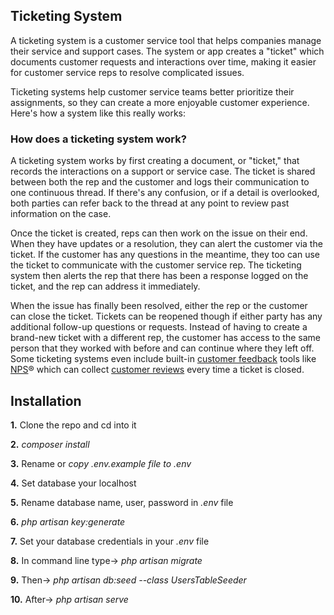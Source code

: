
<div class="hsg-featured-snippet">
<h2>Ticketing System</h2>
<p>A ticketing system is a customer service tool that helps companies manage their service and support cases. The system or app creates a "ticket" which documents customer requests and interactions over time, making it easier for customer service reps to resolve complicated issues.&nbsp;</p>
</div>
<p>Ticketing systems help customer service teams better prioritize their assignments, so they can create a more enjoyable customer experience. Here's how a system like this really works:</p>
<h3>How does a ticketing system work?</h3>

<p>A ticketing system works by first creating a document, or "ticket," that records the interactions on a support or service case. The ticket is shared between both the rep and the customer and logs their communication to one continuous thread. If there's any confusion, or if a detail is overlooked, both parties can refer back to the thread at any point to review past information on the case.</p>

<p>Once the ticket is created, reps can then work on the issue on their end. When they have updates or a resolution, they can alert the customer via the ticket. If the customer has any questions in the meantime, they too can use the ticket to communicate with the customer service rep. The ticketing system then alerts the rep that there has been a response logged on the ticket, and the rep can address it immediately.</p>
<p>When the issue has finally been resolved, either the rep or the customer can close the ticket. Tickets can be reopened though if either party has any additional follow-up questions or requests. Instead of having to create a brand-new ticket with a different rep, the customer has access to the same person that they worked with before and can continue where they left off. Some ticketing systems even include built-in <a href="/service/customer-feedback-culture" rel="noopener" target="_blank">customer feedback</a> tools like <a href="/service/what-is-nps" rel="noopener" target="_blank">NPS</a>® which can collect <a href="/service/get-customer-reviews" rel="noopener" target="_blank">customer reviews</a> every time a ticket is closed.</p>

## Installation

**1.** Clone the repo and cd into it

**2.** _composer install_

**3.** Rename or _copy .env.example file to .env_

**4.** Set database your localhost

**5.** Rename database name, user, password in _.env_ file

**6.** _php artisan key:generate_

**7.** Set your database credentials in your _.env_ file

**8.** In command line type-> _php artisan migrate_

**9.** Then->  _php artisan db:seed --class UsersTableSeeder_

**10.** After-> _php artisan serve_
